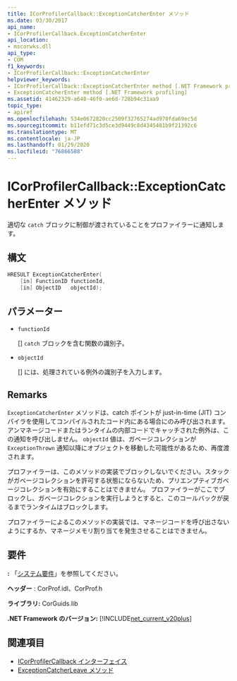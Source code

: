 ```yaml
---
title: ICorProfilerCallback::ExceptionCatcherEnter メソッド
ms.date: 03/30/2017
api_name:
- ICorProfilerCallback.ExceptionCatcherEnter
api_location:
- mscorwks.dll
api_type:
- COM
f1_keywords:
- ICorProfilerCallback::ExceptionCatcherEnter
helpviewer_keywords:
- ICorProfilerCallback::ExceptionCatcherEnter method [.NET Framework profiling]
- ExceptionCatcherEnter method [.NET Framework profiling]
ms.assetid: 41462329-a648-46f0-ae6d-728b94c31aa9
topic_type:
- apiref
ms.openlocfilehash: 534e0672820cc2509f32765274ad970fda69ec5d
ms.sourcegitcommit: b11efd71c3d5ce3d9449c8d4345481b9f21392c6
ms.translationtype: MT
ms.contentlocale: ja-JP
ms.lasthandoff: 01/29/2020
ms.locfileid: "76866508"
---
```

# <a name="icorprofilercallbackexceptioncatcherenter-method"></a>ICorProfilerCallback::ExceptionCatcherEnter メソッド
適切な `catch` ブロックに制御が渡されていることをプロファイラーに通知します。  
  
## <a name="syntax"></a>構文  
  
```cpp  
HRESULT ExceptionCatcherEnter(  
    [in] FunctionID functionId,  
    [in] ObjectID   objectId);  
```  
  
## <a name="parameters"></a>パラメーター

- `functionId`

  \[] `catch` ブロックを含む関数の識別子。
  
- `objectId`

  \[] には、処理されている例外の識別子を入力します。

## <a name="remarks"></a>Remarks  
 `ExceptionCatcherEnter` メソッドは、catch ポイントが just-in-time (JIT) コンパイラを使用してコンパイルされたコード内にある場合にのみ呼び出されます。 アンマネージコードまたはランタイムの内部コードでキャッチされた例外は、この通知を呼び出しません。 `objectId` 値は、ガベージコレクションが `ExceptionThrown` 通知以降にオブジェクトを移動した可能性があるため、再度渡されます。  
  
 プロファイラーは、このメソッドの実装でブロックしないでください。スタックがガベージコレクションを許可する状態にならないため、プリエンプティブガベージコレクションを有効にすることはできません。 プロファイラーがここでブロックし、ガベージコレクションを実行しようとすると、このコールバックが戻るまでランタイムはブロックします。  
  
 プロファイラーによるこのメソッドの実装では、マネージコードを呼び出さないようにするか、マネージメモリ割り当てを発生させることはできません。  
  
## <a name="requirements"></a>要件  
 **:** 「[システム要件](../../../../docs/framework/get-started/system-requirements.md)」を参照してください。  
  
 **ヘッダー** : CorProf.idl、CorProf.h  
  
 **ライブラリ:** CorGuids.lib  
  
 **.NET Framework のバージョン:** [!INCLUDE[net_current_v20plus](../../../../includes/net-current-v20plus-md.md)]  
  
## <a name="see-also"></a>関連項目

- [ICorProfilerCallback インターフェイス](icorprofilercallback-interface.md)
- [ExceptionCatcherLeave メソッド](icorprofilercallback-exceptioncatcherleave-method.md)
